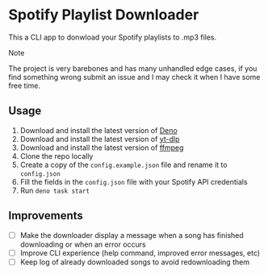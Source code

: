 # Spotify Playlist Downloader
This a CLI app to donwload your Spotify playlists to .mp3 files.

> [!NOTE]  
> The project is very barebones and has many unhandled edge cases, if you find something wrong submit an issue and I may check it when I have some free time.

## Usage
1. Download and install the latest version of [Deno](https://docs.deno.com/runtime/manual)
2. Download and install the latest version of [yt-dlp](https://github.com/yt-dlp/yt-dlp/releases/latest)
3. Download and install the latest version of [ffmpeg](https://ffmpeg.org/download.html)
4. Clone the repo locally
5. Create a copy of the `config.example.json` file and rename it to `config.json`
6. Fill the fields in the `config.json` file with your Spotify API credentials
7. Run `deno task start`

## Improvements

- [ ] Make the downloader display a message when a song has finished downloading or when an error occurs
- [ ] Improve CLI experience (help command, improved error messages, etc)
- [ ] Keep log of already downloaded songs to avoid redownloading them
